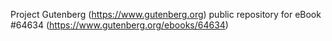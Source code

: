 Project Gutenberg (https://www.gutenberg.org) public repository for
eBook #64634 (https://www.gutenberg.org/ebooks/64634)
